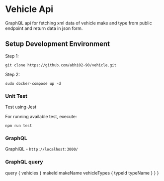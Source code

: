 # Vehicle Api

GraphQL api for fetching xml data of vehicle make and type from public endpoint and return data in json form. 

## Setup Development Environment

Step 1:

```
git clone https://github.com/abhi02-90/vehicle.git
```

Step 2:

```
sudo docker-compose up -d
```
### Unit Test

Test using Jest

For running available test, execute:

```
npm run test
```

### GraphQL

GraphiQL - `http://localhost:3000/`


### GraphQL query

query {
        vehicles {
          makeId
          makeName
          vehicleTypes {
            typeId
            typeName
          }
        }
     }
     

